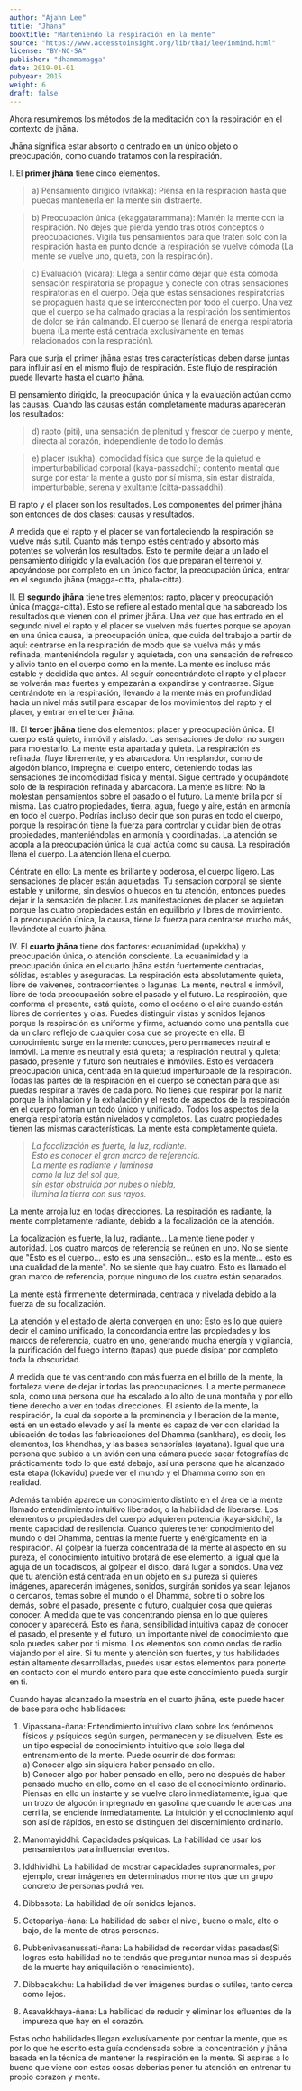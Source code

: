 ```yaml
---
author: "Ajahn Lee"
title: "Jhāna"
booktitle: "Manteniendo la respiración en la mente"
source: "https://www.accesstoinsight.org/lib/thai/lee/inmind.html"
license: "BY-NC-SA"
publisher: "dhammamagga"
date: 2019-01-01
pubyear: 2015 
weight: 6
draft: false
---
```

Ahora resumiremos los métodos de la meditación con la respiración en el contexto de jhāna.  

Jhāna significa estar absorto o centrado en un único objeto o preocupación, como cuando tratamos con la respiración.  

I.  El **primer jhāna** tiene cinco elementos.  

> a) Pensamiento dirigido (vitakka): Piensa en la respiración hasta que puedas mantenerla en la mente sin distraerte.  

> b) Preocupación única (ekaggatarammana): Mantén la mente con la respiración. No dejes que pierda yendo tras otros conceptos o preocupaciones. Vigila tus pensamientos para que traten solo con la respiración hasta en punto donde la respiración se vuelve cómoda (La mente se vuelve uno, quieta, con la respiración).  

> c) Evaluación (vicara): Llega a sentir cómo dejar que esta cómoda sensación respiratoria se propague y conecte con otras sensaciones respiratorias en el cuerpo. Deja que estas sensaciones respiratorias se propaguen hasta que se interconecten por todo el cuerpo. Una vez que el cuerpo se ha calmado gracias a la respiración los sentimientos de dolor se irán calmando. El cuerpo se llenará de energía respiratoria buena (La mente está centrada exclusivamente en temas relacionados con la respiración).  

Para que surja el primer jhāna estas tres características deben darse juntas para influir así en el mismo flujo de respiración. Este flujo de respiración puede llevarte hasta el cuarto jhāna.  

El pensamiento dirigido, la preocupación única y la evaluación actúan como las causas. Cuando las causas están completamente maduras aparecerán los resultados:  

> d) rapto (piti), una sensación de plenitud y frescor de cuerpo y mente, directa al corazón, independiente de todo lo demás.  

> e) placer (sukha), comodidad física que surge de la quietud e imperturbabilidad corporal (kaya-passaddhi); contento mental que surge por estar la mente a gusto por sí misma, sin estar distraída, imperturbable, serena y exultante (citta-passaddhi).  

El rapto y el placer son los resultados. Los componentes del primer jhāna son entonces de dos clases: causas y resultados.  

A medida que el rapto y el placer se van fortaleciendo la respiración se vuelve más sutil. Cuanto más tiempo estés centrado y absorto más potentes se volverán los resultados. Esto te permite dejar a un lado el pensamiento dirigido y la evaluación (los que preparan el terreno) y, apoyándose por completo en un único factor, la preocupación única, entrar en el segundo jhāna (magga-citta, phala-citta).  

II. El **segundo jhāna** tiene tres elementos: rapto, placer y preocupación única (magga-citta). Esto se refiere al estado mental que ha saboreado los resultados que vienen con el primer jhāna. Una vez que has entrado en el segundo nivel el rapto y el placer se vuelven más fuertes porque se apoyan en una única causa, la preocupación única, que cuida del trabajo a partir de aquí: centrarse en la respiración de modo que se vuelva más y más refinada, manteniéndola regular y aquietada, con una sensación de refresco y alivio tanto en el cuerpo como en la mente. La mente es incluso más estable y decidida que antes. Al seguir concentrándote el rapto y el placer se volverán mas fuertes y empezarán a expandirse y contraerse. Sigue centrándote en la respiración, llevando a la mente más en profundidad hacia un nivel más sutil para escapar de los movimientos del rapto y el placer, y entrar en el tercer jhāna.  

III. El **tercer jhāna** tiene dos elementos: placer y preocupación única. El cuerpo está quieto, inmóvil y aislado. Las sensaciones de dolor no surgen para molestarlo. La mente esta apartada y quieta. La respiración es refinada, fluye libremente, y es abarcadora. Un resplandor, como de algodón blanco, impregna el cuerpo entero, deteniendo todas las sensaciones de incomodidad física y mental. Sigue centrado y ocupándote solo de la respiración refinada y abarcadora. La mente es libre: No la molestan pensamientos sobre el pasado o el futuro. La mente brilla por sí misma. Las cuatro propiedades, tierra, agua, fuego y aire, están en armonía en todo el cuerpo. Podrías incluso decir que son puras en todo el cuerpo, porque la respiración tiene la fuerza para controlar y cuidar bien de otras propiedades, manteniéndolas en armonía y coordinadas. La atención se acopla a la preocupación única la cual actúa como su causa. La respiración llena el cuerpo. La atención llena el cuerpo.  

Céntrate en ello: La mente es brillante y poderosa, el cuerpo ligero. Las sensaciones de placer están aquietadas. Tu sensación corporal se siente estable y uniforme, sin desvíos o huecos en tu atención, entonces puedes dejar ir la sensación de placer. Las manifestaciones de placer se aquietan porque las cuatro propiedades están en equilibrio y libres de movimiento. La preocupación única, la causa, tiene la fuerza para centrarse mucho más, llevándote al cuarto jhāna.  

IV. El **cuarto jhāna** tiene dos factores: ecuanimidad (upekkha) y preocupación única, o atención consciente. La ecuanimidad y la preocupación única en el cuarto jhāna están fuertemente centradas, sólidas, estables y aseguradas. La respiración está absolutamente quieta, libre de vaivenes, contracorrientes o lagunas. La mente, neutral e inmóvil, libre de toda preocupación sobre el pasado y el futuro. La respiración, que conforma el presente, está quieta, como el océano o el aire cuando están libres de corrientes y olas. Puedes distinguir vistas y sonidos lejanos porque la respiración es uniforme y firme, actuando como una pantalla que da un claro reflejo de cualquier cosa que se proyecte en ella. El conocimiento surge en la mente: conoces, pero permaneces neutral e inmóvil. La mente es neutral y está quieta; la respiración neutral y quieta; pasado, presente y futuro son neutrales e inmóviles. Esto es verdadera preocupación única, centrada en la quietud imperturbable de la respiración. Todas las partes de la respiración en el cuerpo se conectan para que así puedas respirar a través de cada poro. No tienes que respirar por la nariz porque la inhalación y la exhalación y el resto de aspectos de la respiración en el cuerpo forman un todo único y unificado. Todos los aspectos de la energía respiratoria están nivelados y completos. Las cuatro propiedades tienen las mismas características. La mente está completamente quieta.  

> *La focalización es fuerte, la luz, radiante.*  
> *Esto es conocer el gran marco de referencia.*  
> *La mente es radiante y luminosa*  
> *como la luz del sol que,*  
> *sin estar obstruida por nubes o niebla,*  
> *ilumina la tierra con sus rayos.*  

La mente arroja luz en todas direcciones. La respiración es radiante, la mente completamente radiante, debido a la focalización de la atención.  

La focalización es fuerte, la luz, radiante... La mente tiene poder y autoridad. Los cuatro marcos de referencia se reúnen en uno. No se siente que "Esto es el cuerpo... esto es una sensación... esto es la mente... esto es una cualidad de la mente". No se siente que hay cuatro. Esto es llamado el gran marco de referencia, porque ninguno de los cuatro están separados.  

La mente está firmemente determinada, centrada y nivelada debido a la fuerza de su focalización.  

La atención y el estado de alerta convergen en uno: Esto es lo que quiere decir el camino unificado, la concordancia entre las propiedades y los marcos de referencia, cuatro en uno, generando mucha energía y vigilancia, la purificación del fuego interno (tapas) que puede disipar por completo toda la obscuridad.  

A medida que te vas centrando con más fuerza en el brillo de la mente, la fortaleza viene de dejar ir todas las preocupaciones. La mente permanece sola, como una persona que ha escalado a lo alto de una montaña y por ello tiene derecho a ver en todas direcciones. El asiento de la mente, la respiración, la cual da soporte a la prominencia y liberación de la mente, está en un estado elevado y así la mente es capaz de ver con claridad la ubicación de todas las fabricaciones del Dhamma (sankhara), es decir, los elementos, los khandhas, y las bases sensoriales (ayatana). Igual que una persona que subido a un avión con una cámara puede sacar fotografías de prácticamente todo lo que está debajo, así una persona que ha alcanzado esta etapa (lokavidu) puede ver el mundo y el Dhamma como son en realidad.  

Además también aparece un conocimiento distinto en el área de la mente llamado entendimiento intuitivo liberador, o la habilidad de liberarse. Los elementos o propiedades del cuerpo adquieren potencia (kaya-siddhi), la mente capacidad de resilencia. Cuando quieres tener conocimiento del mundo o del Dhamma, centras la mente fuerte y enérgicamente en la respiración. Al golpear la fuerza concentrada de la mente al aspecto en su pureza, el conocimiento intuitivo brotará de ese elemento, al igual que la aguja de un tocadiscos, al golpear el disco, dará lugar a sonidos. Una vez que tu atención está centrada en un objeto en su pureza si quieres imágenes, aparecerán imágenes, sonidos, surgirán sonidos ya sean lejanos o cercanos, temas sobre el mundo o el Dhamma, sobre ti o sobre los demás, sobre el pasado, presente o futuro, cualquier cosa que quieras conocer. A medida que te vas concentrando piensa en lo que quieres conocer y aparecerá. Esto es ñana, sensibilidad intuitiva capaz de conocer el pasado, el presente y el futuro, un importante nivel de conocimiento que solo puedes saber por ti mismo. Los elementos son como ondas de radio viajando por el aire. Si tu mente y atención son fuertes, y tus habilidades están altamente desarrolladas, puedes usar estos elementos para ponerte en contacto con el mundo entero para que este conocimiento pueda surgir en ti.  

Cuando hayas alcanzado la maestría en el cuarto jhāna, este puede hacer de base para ocho habilidades:  

1. Vipassana-ñana: Entendimiento intuitivo claro sobre los fenómenos físicos y psíquicos según surgen, permanecen y se disuelven. Este es un tipo especial de conocimiento intuitivo que solo llega del entrenamiento de la mente. Puede ocurrir de dos formas:  
a) Conocer algo sin siquiera haber pensado en ello.  
b) Conocer algo por haber pensado en ello, pero no después de haber pensado mucho en ello, como en el caso de el conocimiento ordinario. Piensas en ello un instante y se vuelve claro inmediatamente, igual que un trozo de algodón impregnado en gasolina que cuando le acercas una cerrilla, se enciende inmediatamente. La intuición y el conocimiento aquí son así de rápidos, en esto se distinguen del discernimiento ordinario.  

2. Manomayiddhi: Capacidades psíquicas. La habilidad de usar los pensamientos para influenciar eventos.  

3. Iddhividhi: La habilidad de mostrar capacidades supranormales, por ejemplo, crear imágenes en determinados momentos que un grupo concreto de personas podrá ver.  

4. Dibbasota: La habilidad de oír sonidos lejanos.  

5. Cetopariya-ñana: La habilidad de saber el nivel, bueno o malo, alto o bajo, de la mente de otras personas.  

6. Pubbenivasanussati-ñana: La habilidad de recordar vidas pasadas(Si logras esta habilidad no te tendrás que preguntar nunca mas si después de la muerte hay aniquilación o renacimiento).  

7. Dibbacakkhu: La habilidad de ver imágenes burdas o sutiles, tanto cerca como lejos.  

8. Asavakkhaya-ñana: La habilidad de reducir y eliminar los efluentes de la impureza que hay en el corazón.  

Estas ocho habilidades llegan exclusívamente por centrar la mente, que es por lo que he escrito esta guía condensada sobre la concentración y jhāna basada en la técnica de mantener la respiración en la mente. Si aspiras a lo bueno que viene con estas cosas deberías poner tu atención en entrenar tu propio corazón y mente.  
